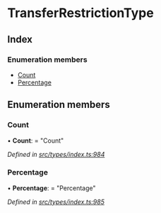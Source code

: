 # TransferRestrictionType

## Index

### Enumeration members

* [Count](transferrestrictiontype.md#count)
* [Percentage](transferrestrictiontype.md#percentage)

## Enumeration members

### Count

• **Count**: = "Count"

_Defined in_ [_src/types/index.ts:984_](https://github.com/PolymathNetwork/polymesh-sdk/blob/7362b318/src/types/index.ts#L984)

### Percentage

• **Percentage**: = "Percentage"

_Defined in_ [_src/types/index.ts:985_](https://github.com/PolymathNetwork/polymesh-sdk/blob/7362b318/src/types/index.ts#L985)


